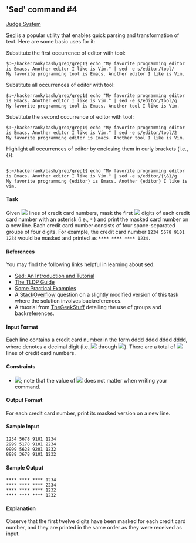 ## 'Sed' command #4

[Judge System](https://www.hackerrank.com/challenges/sed-command-4/problem)

[Sed](https://en.wikipedia.org/wiki/Sed) is a popular utility that enables quick parsing and transformation of text. Here are some basic uses for it:

Substitute the first occurrence of editor with tool:

```
$:~/hackerrank/bash/grep/grep1$ echo "My favorite programming editor is Emacs. Another editor I like is Vim." | sed -e s/editor/tool/
My favorite programming tool is Emacs. Another editor I like is Vim.
```

Substitute all occurrences of editor with tool:

```
$:~/hackerrank/bash/grep/grep1$ echo "My favorite programming editor is Emacs. Another editor I like is Vim." | sed -e s/editor/tool/g
My favorite programming tool is Emacs. Another tool I like is Vim.  
```

Substitute the second occurrence of editor with tool:

```
$:~/hackerrank/bash/grep/grep1$ echo "My favorite programming editor is Emacs. Another editor I like is Vim." | sed -e s/editor/tool/2
My favorite programming editor is Emacs. Another tool I like is Vim.
```

Highlight all occurrences of editor by enclosing them in curly brackets (i.e., {}):
```

$:~/hackerrank/bash/grep/grep1$ echo "My favorite programming editor is Emacs. Another editor I like is Vim." | sed -e s/editor/{\&}/g
My favorite programming {editor} is Emacs. Another {editor} I like is Vim.
```

#### Task

Given <img src="https://latex.codecogs.com/svg.latex?\Large&space;n"> lines of credit card numbers, mask the first <img src="https://latex.codecogs.com/svg.latex?\Large&space;12"> digits of each credit card number with an asterisk (i.e., `*` ) and print the masked card number on a new line. Each credit card number consists of four space-separated groups of four digits. For example, the credit card number `1234 5678 9101 1234` would be masked and printed as `**** **** **** 1234.`

#### References
You may find the following links helpful in learning about sed:

- [Sed: An Introduction and Tutorial](https://www.grymoire.com/Unix/Sed.html#uh-10a)
- [The TLDP Guide](http://tldp.org/LDP/abs/html/x23170.html)
- [Some Practical Examples](https://www.folkstalk.com/2012/01/sed-command-in-unix-examples.html)
- A [StackOverflow](https://stackoverflow.com/questions/2232200/regular-expression-in-sed-for-masking-credit-card) question on a slightly modified version of this task where the solution involves backreferences.
- A ttuorial from [TheGeekStuff](https://www.thegeekstuff.com/2009/10/unix-sed-tutorial-advanced-sed-substitution-examples/) detailing the use of groups and backreferences.

#### Input Format

Each line contains a credit card number in the form dddd dddd dddd dddd, where
denotes a decimal digit (i.e.,<img src="https://latex.codecogs.com/svg.latex?\Large&space;0"> through <img src="https://latex.codecogs.com/svg.latex?\Large&space;9">). There are a total of <img src="https://latex.codecogs.com/svg.latex?\Large&space;n"> lines of credit card numbers.

#### Constraints

- <img src="https://latex.codecogs.com/svg.latex?\Large&space;1\le{n}\le{20}">; note that the value of <img src="https://latex.codecogs.com/svg.latex?\Large&space;n"> does not matter when writing your command.

#### Output Format

For each credit card number, print its masked version on a new line.

#### Sample Input

```
1234 5678 9101 1234  
2999 5178 9101 2234  
9999 5628 9201 1232  
8888 3678 9101 1232  
```

#### Sample Output

```
**** **** **** 1234
**** **** **** 2234
**** **** **** 1232
**** **** **** 1232
```

#### Explanation

Observe that the first twelve digits have been masked for each credit card number, and they are printed in the same order as they were received as input.
